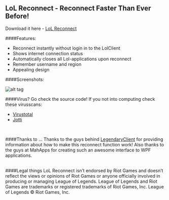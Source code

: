 ## LoL Reconnect - Reconnect Faster Than Ever Before!

Download it here - [LoL Reconnect](https://pages.github.com/)

####Features:
 - Reconnect instantly without login in to the LolClient
 - Shows internet connection status
 - Automatically closes all Lol-applications upon reconnect
 - Remember username and region
 - Appealing design

####Screenshots:

![alt tag](http://i.imgur.com/kDeiPkQ.png)

####Virus?
Go check the source code! If you not into computing check these virusscans:
- [Virustotal](https://www.virustotal.com/da/file/e07c32e802a6652190af3fa8526f20a2b9fa1ca2376f94594b8c03fd7c6e9ca7/analysis/1455980579/)
- [Jotti](https://virusscan.jotti.org/en-US/filescanjob/94cgiqz70j)

 <br />


####Thanks to ...
Thanks to the guys behind [LegendaryClient](https://github.com/SightstoneOfficial/LegendaryClient) for providing information about how to make this reconnect function work! Also thanks to the guys at MahApps for creating such an awesome interface to WPF applications.
 <br />
 <br />

####Legal things
LoL Reconnect isn’t endorsed by Riot Games and doesn’t reflect the views or opinions of Riot Games or anyone officially involved in producing or managing League of Legends. League of Legends and Riot Games are trademarks or registered trademarks of Riot Games, Inc. League of Legends © Riot Games, Inc.
